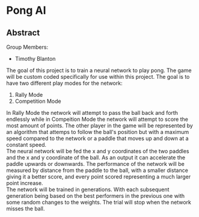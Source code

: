 # Pong AI

## Abstract

Group Members:
- Timothy Blanton

The goal of this project is to train a neural network to play pong. The game will be custom coded specifically for use within this project. The goal is to have two different play modes for the network:
1. Rally Mode
2. Competition Mode

In Rally Mode the network will attempt to pass the ball back and forth endlessly while in Compeition Mode the network will attempt to score the most amount of points.
The other player in the game will be represented by an algorithm that attemps to follow the ball's position but with a maximum speed compared to the network or a paddle that moves up and down at a constant speed.\
The neural network will be fed the x and y coordinates of the two paddles and the x and y coordinate of the ball. As an output it can accelerate the paddle upwards or downwards. The performance of the network will be measured by distance from the paddle to the ball, with a smaller distance giving it a better score, and every point scored representing a much larger point increase.\
The network will be trained in generations. With each subsequent generation being based on the best performers in the previous one with some random changes to the weights. The trial will stop when the network misses the ball.
